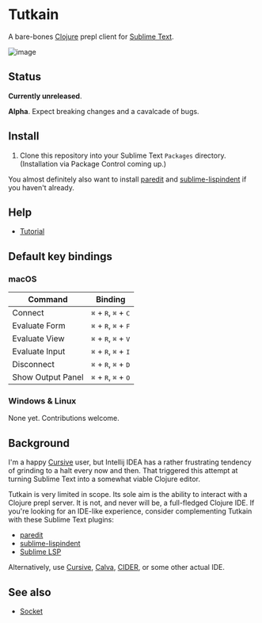# Tutkain

A bare-bones [Clojure] prepl client for [Sublime Text].

![image](https://user-images.githubusercontent.com/31859/77619123-353cf980-6f40-11ea-9bc8-4667a509489f.png)

## Status

**Currently unreleased**.

**Alpha**. Expect breaking changes and a cavalcade of bugs.

## Install

1. Clone this repository into your Sublime Text `Packages` directory.
   (Installation via Package Control coming up.)

You almost definitely also want to install [paredit] and [sublime-lispindent] if
you haven't already.

## Help

* [Tutorial](doc/TUTORIAL.md)

## Default key bindings

### macOS

| Command  | Binding |
| ------------- | ------------- |
| Connect | <kbd>⌘</kbd> + <kbd>R</kbd>, <kbd>⌘</kbd> + <kbd>C</kbd> |
| Evaluate Form  | <kbd>⌘</kbd> + <kbd>R</kbd>, <kbd>⌘</kbd> + <kbd>F</kbd> |
| Evaluate View  | <kbd>⌘</kbd> + <kbd>R</kbd>, <kbd>⌘</kbd> + <kbd>V</kbd> |
| Evaluate Input  | <kbd>⌘</kbd> + <kbd>R</kbd>, <kbd>⌘</kbd> + <kbd>I</kbd> |
| Disconnect | <kbd>⌘</kbd> + <kbd>R</kbd>, <kbd>⌘</kbd> + <kbd>D</kbd> |
| Show Output Panel  | <kbd>⌘</kbd> + <kbd>R</kbd>, <kbd>⌘</kbd> + <kbd>O</kbd> |

### Windows & Linux

None yet. Contributions welcome.

## Background

I'm a happy [Cursive] user, but Intellij IDEA has a rather frustrating tendency
of grinding to a halt every now and then. That triggered this attempt at
turning Sublime Text into a somewhat viable Clojure editor.

Tutkain is very limited in scope. Its sole aim is the ability to interact
with a Clojure prepl server. It is not, and never will be, a full-fledged Clojure
IDE. If you're looking for an IDE-like experience, consider complementing
Tutkain with these Sublime Text plugins:

- [paredit]
- [sublime-lispindent]
- [Sublime LSP](https://github.com/sublimelsp/LSP/blob/master/docs/index.md#clojurea-nameclojure)

Alternatively, use [Cursive], [Calva], [CIDER], or some other actual IDE.

## See also

- [Socket]

[Calva]: https://github.com/BetterThanTomorrow/calva
[CIDER]: https://github.com/clojure-emacs/cider
[clojure]: https://www.clojure.org
[Cursive]: https://cursive-ide.com
[Tutkain]: https://github.com/eerohele/tutkain
[Package Control]: https://www.packagecontrol.io
[paredit]: https://github.com/odyssomay/paredit
[Socket]: https://github.com/nasser/Socket
[sublime-lispindent]: https://github.com/odyssomay/sublime-lispindent
[Sublime Text]: https://www.sublimetext.com
